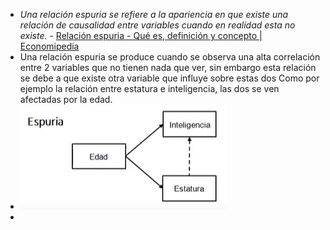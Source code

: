 - _Una relación espuria se refiere a la apariencia en que existe una relación de causalidad entre variables cuando en realidad esta no existe._ - [Relación espuria - Qué es, definición y concepto | Economipedia](https://economipedia.com/definiciones/relacion-espuria.html)
- Una relación espuria se produce cuando se observa una alta correlación entre 2 variables que no tienen nada que ver, sin embargo esta relación se debe a que existe otra variable que influye sobre estas dos Como por ejemplo la relación entre estatura e inteligencia, las dos se ven afectadas por la edad.
- ![image.png](../assets/image_1643564100918_0.png)
-